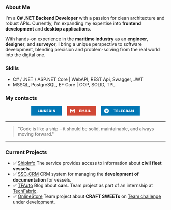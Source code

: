 ### About Me

I'm a **C# .NET Backend Developer** with a passion for clean architecture and robust APIs. Currently, I'm expanding my expertise into **frontend development** and **desktop applications**. 

With hands-on experience in the **maritime industry** as an **engineer**, **designer**, and **surveyor**, I bring a unique perspective to software development, blending precision and problem-solving from the real world into the digital one.

### Skills
- C# / .NET / ASP.NET Core    |  WebAPI, REST Api, Swagger, JWT
- MSSQL, PostgreSQL, EF Core  |  OOP, SOLID, TPL.

### My contacts

<p align="left" style="display: flex; justify-content: center;">
  <a href="https://www.linkedin.com/in/romanprybluda/">
    <img 
      src="https://github.com/RomanPrybluda/RomanPrybluda/blob/main/assets/linkedin.svg" 
      alt="LinkedIn" 
      height="30"/>
  </a>&nbsp;&nbsp;&nbsp;&nbsp;   
  <a href="mailto:r.prybluda.dev@gmail.com">
    <img 
      src="https://github.com/RomanPrybluda/RomanPrybluda/blob/main/assets/gmail.svg" 
      alt="Email" 
      height="30"/>
  </a>&nbsp;&nbsp;&nbsp;&nbsp;
  <a href="https://t.me/RPrybluda">
    <img 
      src="https://github.com/RomanPrybluda/RomanPrybluda/blob/main/assets/telegram.svg" 
      alt="Telegram" 
      height="30"/>
  </a>
</p>

---

> "Code is like a ship – it should be solid, maintainable, and always moving forward."

---

### Current Projects
- ✅ [ShipInfo](https://github.com/RomanPrybluda/ShipInfo) The service provides access to information about **civil fleet vessels**.
- ✅ [SSC_CRM](https://github.com/RomanPrybluda/SSC_CRM) CRM system for managing the **development of documentation** for vessels.
- ✅ [TFAuto](https://github.com/RomanPrybluda/TFAuto) Blog about **cars**. Team project as part of an internship at [TechFabric](https://www.techfabric.com/).
- ✅ [OnlineStore](https://github.com/RomanPrybluda/OnlineStore) Team project about **CRAFT SWEETs** on [Team challenge](https://teamchallenge.io/) under development.
